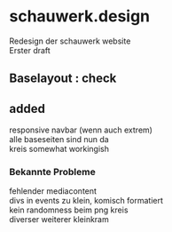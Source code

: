 # schauwerk.design

Redesign der schauwerk website  
Erster draft  

## Baselayout : check

## added

responsive navbar (wenn auch extrem)  
alle baseseiten sind nun da  
kreis somewhat workingish  


### Bekannte Probleme
 
fehlender mediacontent  
divs in events zu klein, komisch formatiert  
kein randomness beim png kreis  
diverser weiterer kleinkram